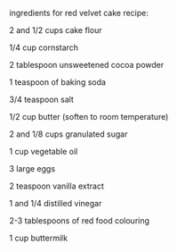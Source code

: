 ingredients for red velvet cake recipe:

2 and 1/2 cups cake flour

1/4 cup cornstarch

 2 tablespoon unsweetened cocoa powder

1 teaspoon of baking soda

3/4 teaspoon salt

1/2 cup butter (soften to room temperature)

2 and 1/8 cups granulated sugar

1 cup vegetable oil

3 large eggs

2 teaspoon vanilla extract

1 and 1/4 distilled vinegar

2-3 tablespoons of red food colouring

1 cup buttermilk